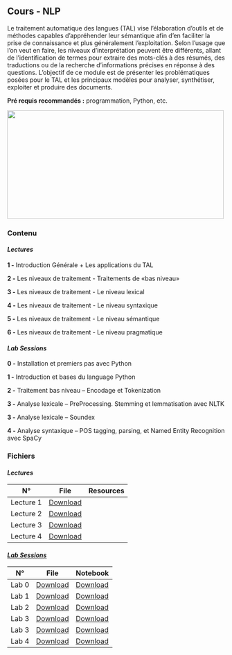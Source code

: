 ## Cours - NLP

Le traitement automatique des langues (TAL) vise l’élaboration d’outils et de méthodes capables d’appréhender leur sémantique afin d’en faciliter la prise de connaissance et plus généralement l’exploitation. Selon l’usage que l’on veut en faire, les niveaux d’interprétation peuvent être différents, allant de l’identification de termes pour extraire des mots-clés à des résumés, des traductions ou de la recherche d’informations précises en réponse à des questions. L’objectif de ce module est de présenter les problématiques posées pour le TAL et les principaux modèles pour analyser, synthétiser, exploiter et produire des documents.

**Pré requis recommandés :** programmation, Python, etc.

<img src="https://canopylab.com/wp-content/uploads/2019/11/shutterstock_1455391502-2.jpg" width=500px; height="250" />

### Contenu

#### *Lectures*

**1 -** Introduction Générale
        + Les applications du TAL

**2 -** Les niveaux de traitement - Traitements de «bas niveau»

**3 -** Les niveaux de traitement - Le niveau lexical

**4 -** Les niveaux de traitement - Le niveau syntaxique

**5 -** Les niveaux de traitement - Le niveau sémantique

**6 -** Les niveaux de traitement - Le niveau pragmatique
    

#### *Lab Sessions*

**0 -** Installation et premiers pas avec Python

**1 -** Introduction et bases du language Python

**2 -** Traitement bas niveau – Encodage et Tokenization

**3 -** Analyse lexicale – PreProcessing. Stemming et lemmatisation avec NLTK

**3 -** Analyse lexicale – Soundex

**4 -** Analyse syntaxique – POS tagging, parsing, et Named Entity Recognition avec SpaCy


### Fichiers

#### *Lectures* 

<table class="tg">
<thead>
  <tr>
    <th class="tg-uzvj">N°</th>
    <th class="tg-uzvj">File</th>
    <th class="tg-uzvj">Resources</th>
  </tr>
</thead>
<tbody>
  <tr>
    <td class="tg-9wq8">Lecture 1</td>
    <td class="tg-9wq8"><a href="">Download</a></td>
    <td class="tg-9wq8"></td>
  </tr>
  <tr>
    <td class="tg-9wq8">Lecture 2</td>
    <td class="tg-9wq8"><a href="">Download</a></td>
    <td class="tg-9wq8"></td>
  </tr>
  <tr>
    <td class="tg-9wq8">Lecture 3</td>
    <td class="tg-9wq8"><a href="">Download</a></td>
    <td class="tg-9wq8"></td>
  </tr>
  <tr>
    <td class="tg-9wq8">Lecture 4</td>
    <td class="tg-9wq8"><a href="">Download</a></td>
    <td class="tg-9wq8"></td>
  </tr>

</tbody>
</table>


#### <a href="https://github.com/GitTeaching/TP-NLP-using-Python/tree/master/Code%20TP%20Updated">*Lab Sessions*</a>

<table class="tg">
<thead>
  <tr>
    <th class="tg-uzvj">N°</th>
    <th class="tg-uzvj">File</th>
    <th class="tg-uzvj">Notebook</th>
  </tr>
</thead>
<tbody>
  <tr>
    <td class="tg-9wq8">Lab 0</td>
    <td class="tg-9wq8"><a href="">Download</a></td>
    <td class="tg-9wq8"><a href="https://github.com/GitTeaching/TP-NLP-using-Python/blob/master/Code%20TP%20Updated/S%C3%A9rie%20TP%201.py">Download</a></td>
  </tr>
  <tr>
    <td class="tg-9wq8">Lab 1</td>
    <td class="tg-9wq8"><a href="">Download</a></td>
    <td class="tg-9wq8"><a href="https://github.com/GitTeaching/TP-NLP-using-Python/blob/master/Code%20TP%20Updated/S%C3%A9rie_TP_1.ipynb">Download</a></td>
  </tr>
  <tr>
    <td class="tg-9wq8">Lab 2</td>
    <td class="tg-9wq8"><a href="">Download</a></td>
    <td class="tg-9wq8"><a href="https://github.com/GitTeaching/TP-NLP-using-Python/blob/master/Code%20TP%20Updated/S%C3%A9rie_TP_2.ipynb">Download</a></td>
  </tr>
  <tr>
    <td class="tg-9wq8">Lab 3</td>
    <td class="tg-9wq8"><a href="">Download</a></td>
    <td class="tg-9wq8"><a href="https://github.com/GitTeaching/TP-NLP-using-Python/blob/master/Code%20TP%20Updated/S%C3%A9rie_TP_3.ipynb">Download</a></td>
  </tr>
  <tr>
    <td class="tg-9wq8">Lab 3</td>
    <td class="tg-9wq8"><a href="">Download</a></td>
    <td class="tg-9wq8"><a href="https://github.com/GitTeaching/TP-NLP-using-Python/blob/master/Code%20TP%20Updated/S%C3%A9rie%20TP%203%20-%20Soundex.py">Download</a></td>
  </tr>
  <tr>
    <td class="tg-9wq8">Lab 4</td>
    <td class="tg-9wq8"><a href="">Download</a></td>
    <td class="tg-9wq8"><a href="https://github.com/GitTeaching/TP-NLP-using-Python/blob/master/Code%20TP%20Updated/S%C3%A9rie_TP_4.ipynb">Download</a></td>
  </tr>
</tbody>
</table>

